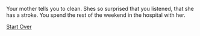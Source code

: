 Your mother tells you to clean. Shes so surprised that you listened, that she has a stroke. You spend the rest of the weekend in the hospital with her.

[Start Over](start.md)

